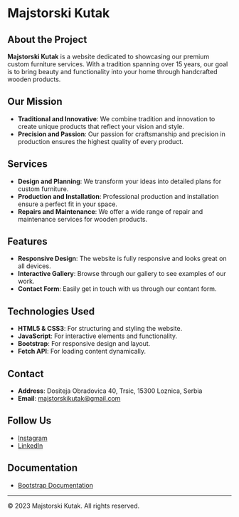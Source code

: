 # Majstorski Kutak

## About the Project

**Majstorski Kutak** is a website dedicated to showcasing our premium custom furniture services. With a tradition
spanning over 15 years, our goal is to bring beauty and functionality into your home through handcrafted wooden
products.

## Our Mission

- **Traditional and Innovative**: We combine tradition and innovation to create unique products that reflect your vision
  and style.
- **Precision and Passion**: Our passion for craftsmanship and precision in production ensures the highest quality of
  every product.

## Services

- **Design and Planning**: We transform your ideas into detailed plans for custom furniture.
- **Production and Installation**: Professional production and installation ensure a perfect fit in your space.
- **Repairs and Maintenance**: We offer a wide range of repair and maintenance services for wooden products.

## Features

- **Responsive Design**: The website is fully responsive and looks great on all devices.
- **Interactive Gallery**: Browse through our gallery to see examples of our work.
- **Contact Form**: Easily get in touch with us through our contant form.

## Technologies Used

- **HTML5 & CSS3**: For structuring and styling the website.
- **JavaScript**: For interactive elements and functionality.
- **Bootstrap**: For responsive design and layout.
- **Fetch API**: For loading content dynamically.

## Contact

- **Address**: Dositeja Obradovica 40, Trsic, 15300 Loznica, Serbia
- **Email**: majstorskikutak@gmail.com

## Follow Us

- [Instagram](https://www.instagram.com)
- [LinkedIn](https://www.linkedin.com/in/your-linkedin-profile/)

## Documentation

- [Bootstrap Documentation](https://getbootstrap.com/docs/5.3/getting-started/introduction/)

---

© 2023 Majstorski Kutak. All rights reserved.